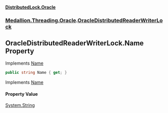 #### [DistributedLock.Oracle](README.md 'README')
### [Medallion.Threading.Oracle](Medallion.Threading.Oracle.md 'Medallion.Threading.Oracle').[OracleDistributedReaderWriterLock](OracleDistributedReaderWriterLock.md 'Medallion.Threading.Oracle.OracleDistributedReaderWriterLock')

## OracleDistributedReaderWriterLock.Name Property

Implements [Name](https://github.com/madelson/DistributedLock/tree/default-documentation/docs/api/DistributedLock.Core/IDistributedLock.Name.md 'Medallion.Threading.IDistributedLock.Name')

```csharp
public string Name { get; }
```

Implements [Name](https://github.com/madelson/DistributedLock/tree/default-documentation/docs/api/DistributedLock.Core/IDistributedReaderWriterLock.Name.md 'Medallion.Threading.IDistributedReaderWriterLock.Name')

#### Property Value
[System.String](https://docs.microsoft.com/en-us/dotnet/api/System.String 'System.String')
